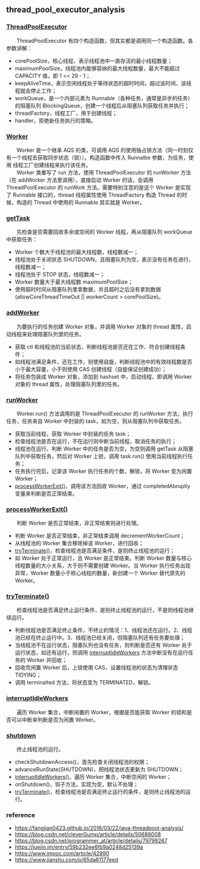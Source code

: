 ## thread_pool_executor_analysis


### [ThreadPoolExecutor](https://github.com/martin-1992/thread_pool_executor_analysis/blob/master/ThreadPoolExecutor.md)
　　ThreadPoolExecutor 有四个构造函数，但其实都是调用同一个构造函数。各参数讲解：

- corePoolSize，核心线程，表示线程池中一直存活的最小线程数量；
- maximumPoolSize，线程池内能够容纳的最大线程数量，最大不能超过 CAPACITY 值，即 1 << 29 - 1；
- keepAliveTime，表示空闲线程处于等待状态的超时时间，超过该时间，该线程就会停止工作；
- workQueue，是一个内部元素为 Runnable（各种任务，通常是异步的任务） 的阻塞队列 BlockingQueue，创建一个线程后从阻塞队列获取任务并执行；
- threadFactory，线程工厂，用于创建线程；
- handler，拒绝新任务执行的策略。

### [Worker](https://github.com/martin-1992/thread_pool_executor_analysis/blob/master/Worker.md)
　　Worker 是一个继承 AQS 的类，可调用 AQS 的使用独占锁方法（同一时刻仅有一个线程去获取同步状态（锁））。构造函数中传入 Runnalbe 参数，为任务，使用 线程工厂创建线程来执行该任务。<br />
　　Worker 类重写了 run 方法，使用 ThreadPoolExecutor 的 runWorker 方法（在 addWorker 方法里调用），直接启动 Worker 的话，会调用 ThreadPoolExecutor 的 runWork 方法。需要特别注意的是这个 Worker 是实现了 Runnable 接口的，thread 线程属性使用 ThreadFactory 构造 Thread 的时候，构造的 Thread 中使用的 Runnable 其实就是 Worker。

### [getTask](https://github.com/martin-1992/thread_pool_executor_analysis/blob/master/getTask.md)
　　先检查是否需要回收多余或空闲的 Worker 线程，再从阻塞队列 workQueue 中获取任务：

- Worker 个数大于线程池的最大线程数，线程数减一；
- 线程池处于关闭状态 SHUTDOWN，且阻塞队列为空，表示没有任务在进行，线程数减一；
- 线程池处于 STOP 状态，线程数减一；
- Worker 数量大于最大线程数 maximumPoolSize；
- 使用超时时间从阻塞队列里拿数据，并且超时之后没有拿到数据(allowCoreThreadTimeOut || workerCount > corePoolSize)。

### [addWorker](https://github.com/martin-1992/thread_pool_executor_analysis/blob/master/addWorker.md)
　　为要执行的任务创建 Worker 对象，并调用 Worker 对象的 thread 属性，启动线程来处理阻塞队列里的任务。

- 获取 ctl 和线程池的当前状态，判断线程池是否还在工作、符合创建线程条件；
- 如线程池满足条件，还在工作，则使用自旋，判断线程池中的有效线程数是否小于最大容量，小于则使用 CAS 创建线程（自旋保证创建成功）；
- 将任务包装成 Worker 对象，添加到 hashset 中，启动线程，即调用 Worker 对象的 thread 属性，处理阻塞队列里的任务。

### [runWorker](https://github.com/martin-1992/thread_pool_executor_analysis/blob/master/runWorker.md)
　　Worker.run() 方法调用的是 ThreadPoolExecutor 的 runWorker 方法，执行任务，任务来自 Worker 中封装的 task，如为空，则从阻塞队列中获取任务。

- 获取当前线程，获取 Worker 中封装的任务 task；
- 检查线程池是否在运行，不在运行则中断当前线程，取消任务的执行；
- 线程池在运行，判断 Worker 中的任务是否为空，为空则调用 getTask 从阻塞队列中获取任务，然后对 Worker 上锁，调用 task.run() 使用当前线程执行任务；
- 任务执行完后，记录该 Worker 执行任务的个数，解锁，将 Worker 变为闲置 Worker；
- [processWorkerExit()](https://github.com/martin-1992/thread_pool_executor_analysis/blob/master/processWorkerExit.md)，调用该方法回收 Worker，通过 completedAbruptly 变量来判断是否正常结束。

### [processWorkerExit()](https://github.com/martin-1992/thread_pool_executor_analysis/blob/master/processWorkerExit.md)
　　判断 Worker 是否正常结束，非正常结束则进行处理。

- 判断 Worker 是否正常结束，非正常结束调用 decrementWorkerCount；
- 从线程池的 Worker 集合移除掉该 Worker，进行回收；
- [tryTerminate()](https://github.com/martin-1992/thread_pool_executor_analysis/blob/master/tryTerminate.md)，检查线程池是否满足条件，是则终止线程池的运行；
- 如 Worker 处于正常运行，且 Worker 是正常结束。判断 Worker 数量与核心线程数量的大小关系，大于则不需要创建 Worker。当 Worker 执行任务出现异常，Worker 数量小于核心线程的数量，新创建一个 Worker 替代原先的 Worker。

### [tryTerminate()](https://github.com/martin-1992/thread_pool_executor_analysis/blob/master/tryTerminate.md)
　　检查线程池是否满足终止运行条件，是则终止线程池的运行，不是则线程池继续运行。

- 判断线程池是否满足终止条件，不终止的情况：1、线程池还在运行。2、线程池已经在终止运行中。3、线程池已经关闭，但阻塞队列还有任务要处理；
- 当线程池不在运行状态，阻塞队列也没有任务，则判断是否还有 Worker 处于运行状态，如还有运行，则调用 [interruptIdleWorkers](https://github.com/martin-1992/thread_pool_executor_analysis/blob/master/interruptIdleWorkers.md) 方法中断没有在运行任务的 Worker 并回收；
- 回收完闲置 Worker 后，上锁使用 CAS，设置线程池的状态为清理状态 TIDYING；
- 调用 terminalted 方法，将状态变为 TERMINATED，解锁。

### [interruptIdleWorkers](https://github.com/martin-1992/thread_pool_executor_analysis/blob/master/interruptIdleWorkers.md)
　　遍历 Worker 集合，中断闲置的 Worker，根据是否能获取 Worker 的锁和是否可以中断来判断是否为闲置 Worker。
  
### [shutdown](https://github.com/martin-1992/thread_pool_executor_analysis/blob/master/shutdown.md)
　　终止线程池的运行。
　　
- checkShutdownAccess()，首先检查关闭线程池的权限；
- advanceRunState(SHUTDOWN)，把线程池状态更新为 SHUTDOWN；
- [interruptIdleWorkers()](https://github.com/martin-1992/thread_pool_executor_analysis/blob/master/interruptIdleWorkers.md)，遍历 Worker 集合，中断空闲的 Worker；
- onShutdown()，钩子方法，实现为空，默认不处理；
- [tryTerminate()](https://github.com/martin-1992/thread_pool_executor_analysis/blob/master/tryTerminate.md)，检查线程池是否满足终止运行的条件，是则终止线程池的运行。

### reference
- https://fangjian0423.github.io/2016/03/22/java-threadpool-analysis/
- https://blog.csdn.net/cleverGump/article/details/50688008
- https://blog.csdn.net/programmer_at/article/details/79799267
- https://juejin.im/entry/59b232ee6fb9a0248d25139a
- https://www.imooc.com/article/42990
- https://www.jianshu.com/p/65da61177eed
